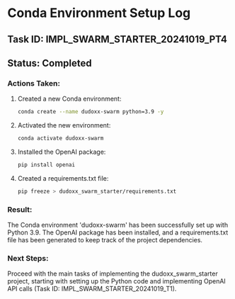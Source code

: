 # Conda Environment Setup Log

## Task ID: IMPL_SWARM_STARTER_20241019_PT4
## Status: Completed

### Actions Taken:
1. Created a new Conda environment:
   ```bash
   conda create --name dudoxx-swarm python=3.9 -y
   ```

2. Activated the new environment:
   ```bash
   conda activate dudoxx-swarm
   ```

3. Installed the OpenAI package:
   ```bash
   pip install openai
   ```

4. Created a requirements.txt file:
   ```bash
   pip freeze > dudoxx_swarm_starter/requirements.txt
   ```

### Result:
The Conda environment 'dudoxx-swarm' has been successfully set up with Python 3.9. The OpenAI package has been installed, and a requirements.txt file has been generated to keep track of the project dependencies.

### Next Steps:
Proceed with the main tasks of implementing the dudoxx_swarm_starter project, starting with setting up the Python code and implementing OpenAI API calls (Task ID: IMPL_SWARM_STARTER_20241019_T1).